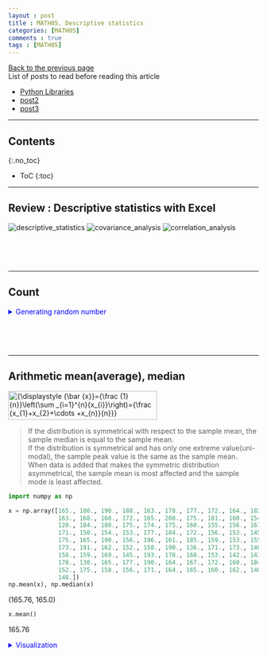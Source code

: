 ```yaml
---
layout : post
title : MATH05, Descriptive statistics
categories: [MATH05]
comments : true
tags : [MATH05]
---
```

[Back to the previous page](https://userdyk-github.github.io/Study.html) <br>
List of posts to read before reading this article
- <a href='https://userdyk-github.github.io/pl03/PL03-Libraries.html' target="_blank">Python Libraries</a>
- <a href='https://userdyk-github.github.io/'>post2</a>
- <a href='https://userdyk-github.github.io/'>post3</a>

---

## Contents
{:.no_toc}

* ToC
{:toc}

<hr class="division1">

## **Review : Descriptive statistics with Excel**

![descriptive_statistics](https://user-images.githubusercontent.com/52376448/66703405-4f499d80-ed4d-11e9-8cc7-c33dbbfec77c.JPG)
![covariance_analysis](https://user-images.githubusercontent.com/52376448/66703416-51136100-ed4d-11e9-85c1-1861caf05537.JPG)
![correlation_analysis](https://user-images.githubusercontent.com/52376448/66703414-51136100-ed4d-11e9-8acd-093dec33923f.JPG)

<br><br><br>
<hr class="division2">

## **Count**

<details markdown="1">
<summary class='jb-small' style="color:blue">Generating random number</summary>
<hr class='division3'>
```python
import numpy as np

np.random.seed(2019)
rv = np.random.RandomState(2019)
np.round(rv.normal(168,15,(100,)))
```
```
array([165., 180., 190., 188., 163., 178., 177., 172., 164., 182., 143.,
       163., 168., 160., 172., 165., 208., 175., 181., 160., 154., 169.,
       120., 184., 180., 175., 174., 175., 160., 155., 156., 161., 184.,
       171., 150., 154., 153., 177., 184., 172., 156., 153., 145., 150.,
       175., 165., 190., 156., 196., 161., 185., 159., 153., 155., 173.,
       173., 191., 162., 152., 158., 190., 136., 171., 173., 146., 158.,
       158., 159., 169., 145., 193., 178., 160., 153., 142., 143., 172.,
       170., 130., 165., 177., 190., 164., 167., 172., 160., 184., 158.,
       152., 175., 158., 156., 171., 164., 165., 160., 162., 140., 172.,
       148.])
```
<hr class='division3'>
</details>

```python
import numpy as np

x = np.array([165., 180., 190., 188., 163., 178., 177., 172., 164., 182., 143.,
              163., 168., 160., 172., 165., 208., 175., 181., 160., 154., 169.,
              120., 184., 180., 175., 174., 175., 160., 155., 156., 161., 184.,
              171., 150., 154., 153., 177., 184., 172., 156., 153., 145., 150.,
              175., 165., 190., 156., 196., 161., 185., 159., 153., 155., 173.,
              173., 191., 162., 152., 158., 190., 136., 171., 173., 146., 158.,
              158., 159., 169., 145., 193., 178., 160., 153., 142., 143., 172.,
              170., 130., 165., 177., 190., 164., 167., 172., 160., 184., 158.,
              152., 175., 158., 156., 171., 164., 165., 160., 162., 140., 172.,
              148.])
len(x)
```
<span class="jb-medium">100</span>
<details markdown="1">
<summary class='jb-small' style="color:blue">Visualization</summary>
<hr class='division3'>
```python
import numpy as np
import matplotlib.pyplot as plt
import seaborn as sns

x = np.array([165., 180., 190., 188., 163., 178., 177., 172., 164., 182., 143.,
              163., 168., 160., 172., 165., 208., 175., 181., 160., 154., 169.,
              120., 184., 180., 175., 174., 175., 160., 155., 156., 161., 184.,
              171., 150., 154., 153., 177., 184., 172., 156., 153., 145., 150.,
              175., 165., 190., 156., 196., 161., 185., 159., 153., 155., 173.,
              173., 191., 162., 152., 158., 190., 136., 171., 173., 146., 158.,
              158., 159., 169., 145., 193., 178., 160., 153., 142., 143., 172.,
              170., 130., 165., 177., 190., 164., 167., 172., 160., 184., 158.,
              152., 175., 158., 156., 171., 164., 165., 160., 162., 140., 172.,
              148.])

sns.set();
plt.hist(x)
```
![download (2)](https://user-images.githubusercontent.com/52376448/66706005-c93b5000-ed68-11e9-8490-3e4dbdd16a17.png)
<details markdown="1">
<summary class='jb-small' style="color:red">Another method</summary>
<hr class='division3_1'>
```python
import seaborn as sns
import numpy as np

x = np.array([165., 180., 190., 188., 163., 178., 177., 172., 164., 182., 143.,
              163., 168., 160., 172., 165., 208., 175., 181., 160., 154., 169.,
              120., 184., 180., 175., 174., 175., 160., 155., 156., 161., 184.,
              171., 150., 154., 153., 177., 184., 172., 156., 153., 145., 150.,
              175., 165., 190., 156., 196., 161., 185., 159., 153., 155., 173.,
              173., 191., 162., 152., 158., 190., 136., 171., 173., 146., 158.,
              158., 159., 169., 145., 193., 178., 160., 153., 142., 143., 172.,
              170., 130., 165., 177., 190., 164., 167., 172., 160., 184., 158.,
              152., 175., 158., 156., 171., 164., 165., 160., 162., 140., 172.,
              148.])

sns.set();
sns.distplot(x, rug=True, bins=10, kde=False)
```
![download (6)](https://user-images.githubusercontent.com/52376448/66740682-b9c61f00-eeae-11e9-863a-98d5efe53b54.png)
<hr class='division3_1'>
</details>
<hr class='division3'>
</details>


<br><br><br>

<hr class="division2">

## **Arithmetic mean(average), median**

<img src="https://wikimedia.org/api/rest_v1/media/math/render/svg/4e3313161244f8ab61d897fb6e5fbf6647e1d5f5" class="mwe-math-fallback-image-inline" aria-hidden="true" style="vertical-align: -3.171ex; width:39.094ex; height:7.509ex;" alt="{\displaystyle {\bar {x}}={\frac {1}{n}}\left(\sum _{i=1}^{n}{x_{i}}\right)={\frac {x_{1}+x_{2}+\cdots +x_{n}}{n}}}">

> If the distribution is symmetrical with respect to the sample mean, the sample median is equal to the sample mean.<br>
> If the distribution is symmetrical and has only one extreme value(uni-modal), the sample peak value is the same as the sample mean.<br>
> When data is added that makes the symmetric distribution asymmetrical, the sample mean is most affected and the sample mode is least affected.<br>



```python
import numpy as np

x = np.array([165., 180., 190., 188., 163., 178., 177., 172., 164., 182., 143.,
              163., 168., 160., 172., 165., 208., 175., 181., 160., 154., 169.,
              120., 184., 180., 175., 174., 175., 160., 155., 156., 161., 184.,
              171., 150., 154., 153., 177., 184., 172., 156., 153., 145., 150.,
              175., 165., 190., 156., 196., 161., 185., 159., 153., 155., 173.,
              173., 191., 162., 152., 158., 190., 136., 171., 173., 146., 158.,
              158., 159., 169., 145., 193., 178., 160., 153., 142., 143., 172.,
              170., 130., 165., 177., 190., 164., 167., 172., 160., 184., 158.,
              152., 175., 158., 156., 171., 164., 165., 160., 162., 140., 172.,
              148.])
np.mean(x), np.median(x)
```
<span class="jb-medium">(165.76, 165.0)</span>
```python
x.mean()
```
<span class="jb-medium">165.76</span>
<details markdown="1">
<summary class='jb-small' style="color:blue">Visualization</summary>
<hr class='division3'>
```python
import numpy as np
import matplotlib.pyplot as plt
import seaborn as sns

x = np.array([165., 180., 190., 188., 163., 178., 177., 172., 164., 182., 143.,
              163., 168., 160., 172., 165., 208., 175., 181., 160., 154., 169.,
              120., 184., 180., 175., 174., 175., 160., 155., 156., 161., 184.,
              171., 150., 154., 153., 177., 184., 172., 156., 153., 145., 150.,
              175., 165., 190., 156., 196., 161., 185., 159., 153., 155., 173.,
              173., 191., 162., 152., 158., 190., 136., 171., 173., 146., 158.,
              158., 159., 169., 145., 193., 178., 160., 153., 142., 143., 172.,
              170., 130., 165., 177., 190., 164., 167., 172., 160., 184., 158.,
              152., 175., 158., 156., 171., 164., 165., 160., 162., 140., 172.,
              148.])

sns.set();
plt.hist(x)
plt.axvline(x=165.76, ls="--", c="r", linewidth=2, label="sample mean")
plt.axvline(x=165, ls="--", c="y", linewidth=2, label="sample median")
plt.legend()
```
![download (5)](https://user-images.githubusercontent.com/52376448/66740445-33114200-eeae-11e9-80a8-70dffe9ed062.png)
<hr class='division3'>
</details>


<br><br><br>
<hr class="division2">

## **Variance and Standard deviation**
<span class="frame3">Variance</span>
<img src="https://wikimedia.org/api/rest_v1/media/math/render/svg/2577f2b00102ca127d8867a756b85e17d97eab5f" class="mwe-math-fallback-image-inline" aria-hidden="true" style="vertical-align: -3.005ex; width:27.977ex; height:6.843ex;" alt="\operatorname {Var} (X)=\sum _{i=1}^{n}p_{i}\cdot (x_{i}-\mu )^{2},">
<img src="https://wikimedia.org/api/rest_v1/media/math/render/svg/bd2e4161a60cffb12e219f479b2bbbb2ebfab48f" class="mwe-math-fallback-image-inline" aria-hidden="true" style="vertical-align: -3.171ex; width:69.479ex; height:7.509ex;" alt="{\displaystyle s^{2}={\frac {n}{n-1}}\sigma _{Y}^{2}={\frac {n}{n-1}}\left({\frac {1}{n}}\sum _{i=1}^{n}\left(Y_{i}-{\overline {Y}}\right)^{2}\right)={\frac {1}{n-1}}\sum _{i=1}^{n}\left(Y_{i}-{\overline {Y}}\right)^{2}}">
```python
import numpy as np

x = np.array([18,   5,  10,  23,  19,  -8,  10,   0,   0,   5,   2,  15,   8,
              2,   5,   4,  15,  -1,   4,  -7, -24,   7,   9,  -6,  23, -13])
              
# np.var(x)         : for population variance(biased sample variance)
# np.var(x, ddof=1) : for unbiased sample variance
np.var(x), np.var(x, ddof=1)
```
<span class="jb-medium">(115.23224852071006, 119.84153846153846)</span>
```python
# x.var()       : for population variance(biased sample variance)
# x.var(ddof=1) : for unbiased sample variance
x.var(), x.var(ddof=1)
```
<span class="jb-medium">(115.23224852071006, 119.84153846153846)</span>
<br><br><br><br>

<span class="frame3">Standard deviation</span>
<img src="https://wikimedia.org/api/rest_v1/media/math/render/svg/4c98cfcd7dc201f65aa452ed555666f1b23bf477" class="mwe-math-fallback-image-inline" aria-hidden="true" style="vertical-align: -3.005ex; width:44.119ex; height:8.009ex;" alt="\sigma ={\sqrt {\sum _{i=1}^{N}p_{i}(x_{i}-\mu )^{2}}},{\rm {\ \ where\ \ }}\mu =\sum _{i=1}^{N}p_{i}x_{i}.">
<img src="https://wikimedia.org/api/rest_v1/media/math/render/svg/32b79f6c8b96d3c5f2178f0fb759b77c851d3500" class="mwe-math-fallback-image-inline" aria-hidden="true" style="vertical-align: -3.005ex; width:34.698ex; height:7.676ex;" alt="{\displaystyle s=\pm {\sqrt {\frac {\Sigma w(x-{\overline {x}})^{2}}{n-1}}}=\pm {\sqrt {\frac {\Sigma w\nu ^{2}}{n-1}}}}">

```python
import numpy as np

x = np.array([18,   5,  10,  23,  19,  -8,  10,   0,   0,   5,   2,  15,   8,
              2,   5,   4,  15,  -1,   4,  -7, -24,   7,   9,  -6,  23, -13])
              
# np.std(x)         : for population standard deviation(biased sample standard deviation)
# np.std(x, ddof=1) : for unbiased sample standard deviation
np.std(x), np.std(x, ddof=1)
```
<span class="jb-medium">(10.734628476137871, 10.947216014199157)</span>
```python
# x.std()       : for population standard deviation(biased sample standard deviation)
# x.std(ddof=1) : for unbiased sample standard deviation
x.std(), x.std(ddof=1)
```
<span class="jb-medium">(10.734628476137871, 10.947216014199157)</span><br>
<br><br><br><br>

```python
import numpy as np

x = np.array([165., 180., 190., 188., 163., 178., 177., 172., 164., 182., 143.,
              163., 168., 160., 172., 165., 208., 175., 181., 160., 154., 169.,
              120., 184., 180., 175., 174., 175., 160., 155., 156., 161., 184.,
              171., 150., 154., 153., 177., 184., 172., 156., 153., 145., 150.,
              175., 165., 190., 156., 196., 161., 185., 159., 153., 155., 173.,
              173., 191., 162., 152., 158., 190., 136., 171., 173., 146., 158.,
              158., 159., 169., 145., 193., 178., 160., 153., 142., 143., 172.,
              170., 130., 165., 177., 190., 164., 167., 172., 160., 184., 158.,
              152., 175., 158., 156., 171., 164., 165., 160., 162., 140., 172.,
              148.])

x.mean(), x.var(), x.std()
```
```
(165.76, 224.16240000000002, 14.972053967308561)
```
<details markdown="1">
<summary class='jb-small' style="color:blue">Visualization</summary>
<hr class='division3'>
```python
import numpy as np
import matplotlib.pyplot as plt
import seaborn as sns

x = np.array([165., 180., 190., 188., 163., 178., 177., 172., 164., 182., 143.,
              163., 168., 160., 172., 165., 208., 175., 181., 160., 154., 169.,
              120., 184., 180., 175., 174., 175., 160., 155., 156., 161., 184.,
              171., 150., 154., 153., 177., 184., 172., 156., 153., 145., 150.,
              175., 165., 190., 156., 196., 161., 185., 159., 153., 155., 173.,
              173., 191., 162., 152., 158., 190., 136., 171., 173., 146., 158.,
              158., 159., 169., 145., 193., 178., 160., 153., 142., 143., 172.,
              170., 130., 165., 177., 190., 164., 167., 172., 160., 184., 158.,
              152., 175., 158., 156., 171., 164., 165., 160., 162., 140., 172.,
              148.])

plt.scatter(range(len(x)), x)
plt.plot([0, 100], [165.76, 165.76], c ="k", label="mean")
plt.annotate('',
             xytext = (50, 165.76),
             xy = (50, 180.73205396730856),
             arrowprops = {'facecolor' : 'red', 
                           'edgecolor' : 'red', 
                           'shrink' : 0.05})
plt.annotate('',
             xytext = (50, 165.76),
             xy = (50, 150.78794603269142),
             arrowprops = {'facecolor' : 'red',
                           'edgecolor' : 'red',
                           'shrink' : 0.05 })
plt.text(55, 170, 'Standard Deviation', c='red')
plt.legend()
```
![download (12)](https://user-images.githubusercontent.com/52376448/66714305-29290980-edf0-11e9-8362-df630c5a1a5d.png)
<hr class='division3'>
</details>

<br><br><br>
<hr class="division2">

## **Maximum, minimum**

```python
import numpy as np

x = np.array([18,   5,  10,  23,  19,  -8,  10,   0,   0,   5,   2,  15,   8,
              2,   5,   4,  15,  -1,   4,  -7, -24,   7,   9,  -6,  23, -13])
np.max(x), np.min(x)
```
<span class="jb-medium">(23, -24)</span>
```python
x.max(), x.min()
```
<span class="jb-medium">(23, -24)</span>
<br><br><br>
<hr class="division2">


## **Quartile**

```python
import numpy as np

x = np.array([18,   5,  10,  23,  19,  -8,  10,   0,   0,   5,   2,  15,   8,
              2,   5,   4,  15,  -1,   4,  -7, -24,   7,   9,  -6,  23, -13])

print(np.percentile(x, 0),
      np.percentile(x, 25),
      np.percentile(x, 50),
      np.percentile(x, 75),
      np.percentile(x, 100))
```
```
-24.0
0.0
5.0
10.0
23.0
```
<br><br><br>

<hr class="division2">

## **Skewness and Kurtosis**
<span class="frame3">Pearson's moment coefficient of skewness</span>
<img src="https://wikimedia.org/api/rest_v1/media/math/render/svg/7c090ae95df78e4fe8d3984b5a67c0238fc95491" class="mwe-math-fallback-image-inline" aria-hidden="true" style="vertical-align: -3.505ex; width:55.95ex; height:7.843ex;" alt="{\displaystyle \gamma _{1}=\operatorname {E} \left[\left({\frac {X-\mu }{\sigma }}\right)^{3}\right]={\frac {\mu _{3}}{\sigma ^{3}}}={\frac {\operatorname {E} \left[(X-\mu )^{3}\right]}{(\operatorname {E} \left[(X-\mu )^{2}\right])^{3/2}}}={\frac {\kappa _{3}}{\kappa _{2}^{3/2}}}}">
<img src="https://wikimedia.org/api/rest_v1/media/math/render/svg/9fa2a6ebc4d719d3f4f3e3cad52120d578551ce1" class="mwe-math-fallback-image-inline" aria-hidden="true" style="vertical-align: -12.505ex; width:41.59ex; height:26.176ex;" alt="{\displaystyle {\begin{aligned}\gamma _{1}&amp;=\operatorname {E} \left[\left({\frac {X-\mu }{\sigma }}\right)^{3}\right]\\&amp;={\frac {\operatorname {E} [X^{3}]-3\mu \operatorname {E} [X^{2}]+3\mu ^{2}\operatorname {E} [X]-\mu ^{3}}{\sigma ^{3}}}\\&amp;={\frac {\operatorname {E} [X^{3}]-3\mu (\operatorname {E} [X^{2}]-\mu \operatorname {E} [X])-\mu ^{3}}{\sigma ^{3}}}\\&amp;={\frac {\operatorname {E} [X^{3}]-3\mu \sigma ^{2}-\mu ^{3}}{\sigma ^{3}}}.\end{aligned}}}">
```python

```
<span class="jb-medium"></span>
<br><br><br>



<span class="frame3">Sample skewness</span>
<img src="https://wikimedia.org/api/rest_v1/media/math/render/svg/219794ebb3cc0511f30e7a537688f2107e2e4145" class="mwe-math-fallback-image-inline" aria-hidden="true" style="vertical-align: -3.838ex; width:36.326ex; height:8.176ex;" alt="{\displaystyle g_{1}={\frac {m_{3}}{m_{2}^{3/2}}}={\frac {{\frac {1}{n}}\sum _{i=1}^{n}(x_{i}-{\bar {x}})^{3}}{\left({\frac {1}{n}}\sum _{i=1}^{n}(x_{i}-{\bar {x}})^{2}\right)^{3/2}}}}">
```python

```
<span class="jb-medium"></span>



<br><br><br>
<span class="frame3">Kurtosis</span>
<img src="https://wikimedia.org/api/rest_v1/media/math/render/svg/89bc1d05929bb9c2c62cb88e895eda2733a7b2d6" class="mwe-math-fallback-image-inline" aria-hidden="true" style="vertical-align: -3.171ex; width:52.914ex; height:7.509ex;" alt="{\displaystyle \operatorname {Kurt} [X]=\operatorname {E} \left[\left({\frac {X-\mu }{\sigma }}\right)^{4}\right]={\frac {\mu _{4}}{\sigma ^{4}}}={\frac {\operatorname {E} [(X-\mu )^{4}]}{(\operatorname {E} [(X-\mu )^{2}])^{2}}},}">
```python

```
<span class="jb-medium"></span>



<br><br><br>
<hr class="division2">


## **Describe all at once**

```python
import numpy as np
from scipy.stats import describe

x = np.array([18,   5,  10,  23,  19,  -8,  10,   0,   0,   5,   2,  15,   8,
              2,   5,   4,  15,  -1,   4,  -7, -24,   7,   9,  -6,  23, -13])
describe(x)
```
<span class="jb-medium">DescribeResult(nobs=26, minmax=(-24, 23), mean=4.8076923076923075, variance=119.84153846153846, skewness=-0.4762339485461929, kurtosis=0.37443381660038977)</span>

<br><br><br>
<hr class="division1">

List of posts followed by this article
- [post1](https://userdyk-github.github.io/)
- <a href='https://userdyk-github.github.io/'>post2</a>
- <a href='https://userdyk-github.github.io/'>post3</a>

---

Reference
- <a href='https://datascienceschool.net/view-notebook/8c39a71b453e43d9bd1000f38638e937/' target="_blank">deterministic and stochastic data, random variable</a>
- <a href='https://datascienceschool.net/view-notebook/dd6a7633d69f401bb00409b9ae8806e8/' target="_blank">expectation and transform of random variable</a>
- <a href='https://datascienceschool.net/view-notebook/b9dcd289a49546ffacfdc5f5bc9a2fc0/' target="_blank">(standard) variance</a>
- <a href='https://datascienceschool.net/view-notebook/e5c379559a4a4fe9a9d8eeace69da425/' target="_blank">multivariate random variables</a>
- <a href='https://datascienceschool.net/view-notebook/4cab41c0d9cd4eafaff8a45f590592c5/' target="_blank">covariance and correlation</a>
- <a href='https://datascienceschool.net/view-notebook/88867007c4cf4f5b96e3d07afa83206f/' target="_blank">conditional expectation, prediction</a>

---

<details markdown="1">
<summary class='jb-small' style="color:blue">OUTPUT</summary>
<hr class='division3'>
<hr class='division3'>
</details>
